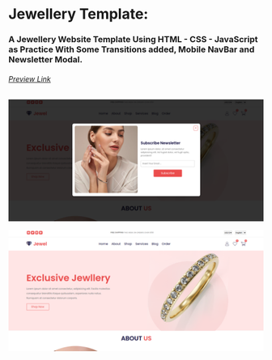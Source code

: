 # Jewellery Template:

### A Jewellery Website Template Using HTML - CSS - JavaScript as Practice With Some Transitions added, Mobile NavBar and Newsletter Modal.


###### [Preview Link](https://raw.githack.com/AhmadMWaddah/Jewellery-Template/master/index.html)


![An Alt Image For Practice Template ScreenShot](https://github.com/AhmadMWaddah/Jewellery-Template/blob/master/Jewl.png)

![An Alt Image For Practice Template ScreenShot](https://github.com/AhmadMWaddah/Jewellery-Template/blob/master/Jewl2.png)

